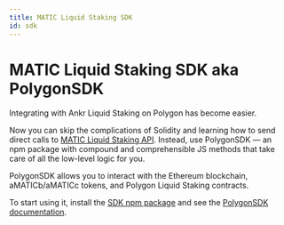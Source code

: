 ```yaml
---
title: MATIC Liquid Staking SDK
id: sdk
---
```


# MATIC Liquid Staking SDK aka PolygonSDK

Integrating with Ankr Liquid Staking on Polygon has become easier. 

Now you can skip the complications of Solidity and learning how to send direct calls to [MATIC Liquid Staking API](https://www.ankr.com/docs/staking/liquid-staking/matic/api/). 
Instead, use PolygonSDK — an npm package with compound and comprehensible JS methods that take care of all the low-level logic for you.

PolygonSDK allows you to interact with the Ethereum blockchain, aMATICb/aMATICc tokens, and Polygon Liquid Staking contracts.

To start using it, install the [SDK npm package](https://www.npmjs.com/package/@ankr.com/staking-sdk) and see the [PolygonSDK documentation](https://www.ankr.com/docs/staking/sdk/classes/PolygonSDK.html).